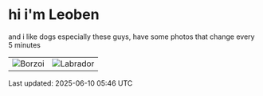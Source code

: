 # hi i'm Leoben

and i like dogs especially these guys, have some photos that change every 5 minutes 

|  |  |
|--------|----------|
| ![Borzoi](https://random-dog-vercel.vercel.app/api/random-borzoi?v=1749534388) | ![Labrador](https://random-dog-vercel.vercel.app/api/random-labrador?v=1749534388) |

Last updated: 2025-06-10 05:46 UTC

